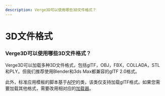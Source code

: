 ```yaml
---
description: Verge3D可以使用哪些3D文件格式？
---
```


# 3D文件格式

### Verge3D可以使用哪些3D文件格式？

Verge3D可以加载多种3D文件格式，包括glTF，OBJ，FBX，COLLADA，STL和PLY。但我们推荐使用Blender和3ds Max都兼容的glTF 2.0格式。

此外，标准应用模板的脚本基于[APP](../../developer-reference/developer-reference/extras.md)的类，该类仅支持加载glTF格式。如果您需要加载其他格式，需要改用相对应的[加载器](../../developer-reference/developer-reference/loaders.md)。

